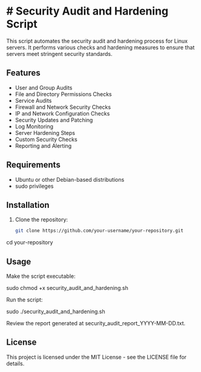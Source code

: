 
# # Security Audit and Hardening Script

This script automates the security audit and hardening process for Linux servers. It performs various checks and hardening measures to ensure that servers meet stringent security standards.

## Features

- User and Group Audits
- File and Directory Permissions Checks
- Service Audits
- Firewall and Network Security Checks
- IP and Network Configuration Checks
- Security Updates and Patching
- Log Monitoring
- Server Hardening Steps
- Custom Security Checks
- Reporting and Alerting

## Requirements

- Ubuntu or other Debian-based distributions
- sudo privileges
## Installation

1. Clone the repository:
   ```bash
   git clone https://github.com/your-username/your-repository.git

cd your-repository


## Usage

Make the script executable:

sudo chmod +x security_audit_and_hardening.sh

Run the script:

sudo ./security_audit_and_hardening.sh

Review the report generated at security_audit_report_YYYY-MM-DD.txt.
## License

This project is licensed under the MIT License - see the LICENSE file for details.




